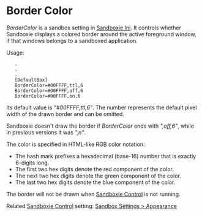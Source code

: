 # Border Color

_BorderColor_ is a sandbox setting in [Sandboxie Ini](SandboxieIni.md). It controls whether Sandboxie displays a colored border around the active foreground window, if that windows belongs to a sandboxed application.

Usage:

```
   .
   .
   .
   [DefaultBox]
   BorderColor=#00FFFF,ttl,6
   BorderColor=#00FFFF,off,6
   BorderColor=#00FFFF,on,6
```
Its default value is  _"#00FFFF,ttl,6"_. The number represents the default pixel width of the drawn border and can be omitted.

Sandboxie doesn't draw the border if _BorderColor_ ends with _",off,6"_, while in previous versions it was  _",n"_.

The color is specified in HTML-like RGB color notation:

*   The hash mark prefixes a hexadecimal (base-16) number that is exactly 6-digits long.
*   The first two hex digits denote the red component of the color.
*   The next two hex digits denote the green component of the color.
*   The last two hex digits denote the blue component of the color.

The border will not be drawn when [Sandboxie Control](SandboxieControl.md) is not running.

Related [Sandboxie Control](SandboxieControl.md) setting: [Sandbox Settings > Appearance](AppearanceSettings.md)
